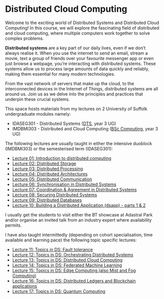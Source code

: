 # Distributed Cloud Computing

Welcome to the exciting world of Distributed Systems and Distributed Cloud Computing! In this course, we will explore the fascinating field of distributed and cloud computing, where multiple computers work together to solve complex problems. 

**Distributed systems** are a key part of our daily lives, even if we don’t always realise it. When you use the internet to send an email, stream a movie, text a group of friends over your favourite messenger app or even just browse a webpage, you’re interacting with distributed systems. These systems allow us to process large amounts of data quickly and reliably, making them essential for many modern technologies. 

From the vast network of servers that make up the cloud, to the interconnected devices in the Internet of Things, distributed systems are all around us. Join us as we delve into the principles and practices that underpin these crucial systems.

This space hosts materials from my lectures on 2 University of Suffolk undergraduate modules namely:

 * IDASEG301 - Distributed Systems ([DTS](https://www.uos.ac.uk/study/search-for-a-course/undergraduate/technology-business-and-arts/digital-and-technology-solutions-professional-degree-apprenticeship-software-engineering/), year 3 UG)
 * IMDBMI303 - Distributed and Cloud Computing ([BSc Computing](https://www.uos.ac.uk/study/bsc-computer-science/), year 3 UG)

 The following lectures are usually taught in either the intensive duoblock (IMDBMI303) or the semesterised term (IDASEG301):

 * [Lecture 01: Introduction to distributed computing](./01-intro-to-distributed-computing/)
 * [Lecture 02: Distributed Storage](./02-distributed-storage/)
 * [Lecture 03: Distributed Processing](./03-distributed-processing/)
 * [Lecture 04: Distributed Architectures](./04-distributed-architectures/)
 * [Lecture 05: Distributed Communication](./05-distributed-communication/)
 * [Lecture 06: Synchronisation in Distributed Systems](./06-synchronisation/)
 * [Lecture 07: Coordination & Agreement in Distributed Systems](./07-coordination/)
 * [Lecture 08: Securing Distributed Systems](./08-security/)
 * [Lecture 09: Distributed Databases](./09-distributed-databases/)
 * [Lecture 10: Building a Distributed Application (dsapp) - parts 1 & 2](./10-building-a-dsapp/)

I usually get the students to visit either the BT showcase at Adastral Park and/or organise an invited talk from an industry expert where availability permits.

I have also taught intermittedly (depending on cohort specialisation, time available and learning pace) the following topic specific lectures:

* [Lecture 11: Topics in DS: Fault tolerance](./11-topics-fault-tolerance/)
* [Lecture 12: Topics in DS: Orchestrating Distributed Systems](./12-topics-orchestrating-ds/)
* [Lecture 13: Topics in DS: Distributed Cloud Computing](./13-topics-distributed-cloud-computing/)
* [Lecture 14: Topics in DS: Federated Machine Learning](./14-topics-federated-ml/)
* [Lecture 15: Topics in DS: Edge Computing (also Mist and Fog Computing)](./15-topics-edge-computing/)
* [Lecture 16: Topics in DS: Distributed Ledgers and Blockchain applications](./16-topics-distributed-ledgers-bitcoin/)
* [Lecture 17: Topics in DS: Quantum Computing](./17-topics-quantum-computing/)


